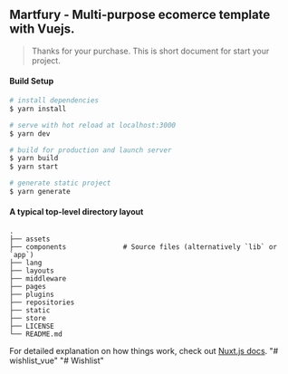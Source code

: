 ## Martfury - Multi-purpose ecomerce template with Vuejs.

> Thanks for your purchase. This is short document for start your project.

#### Build Setup

``` bash
# install dependencies
$ yarn install

# serve with hot reload at localhost:3000
$ yarn dev

# build for production and launch server
$ yarn build
$ yarn start

# generate static project
$ yarn generate
```

#### A typical top-level directory layout

    .
    ├── assets                  
    ├── components              # Source files (alternatively `lib` or `app`)            
    ├── lang                    
    ├── layouts                    
    ├── middleware                   
    ├── pages
    ├── plugins
    ├── repositories
    ├── static
    ├── store
    ├── LICENSE
    └── README.md

For detailed explanation on how things work, check out [Nuxt.js docs](https://nuxtjs.org).
"# wishlist_vue" 
"# Wishlist" 
